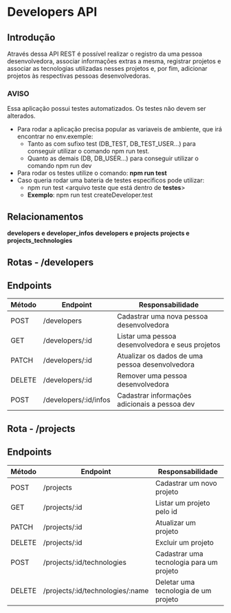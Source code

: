 # **Developers API**

## **Introdução**

Através dessa API REST é possível realizar o registro da uma pessoa desenvolvedora, associar informações extras a mesma, registrar projetos e associar as tecnologias utilizadas nesses projetos e, por fim, adicionar projetos às respectivas pessoas desenvolvedoras.

### AVISO

Essa aplicação possui testes automatizados. Os testes não devem ser alterados.

- Para rodar a aplicação precisa popular as variaveis de ambiente, que irá encontrar no env.exemple:
    - Tanto as com sufixo test (DB_TEST, DB_TEST_USER...) para conseguir utilizar o comando npm run test. 
    - Quanto as demais (DB, DB_USER...) para conseguir utilizar o comando npm run dev 
- Para rodar os testes utilize o comando: **npm run test**
- Caso queria rodar uma bateria de testes especificos pode utilizar:
  - npm run test <arquivo teste que está dentro de __testes__>
  - **Exemplo**: npm run test createDeveloper.test

## **Relacionamentos**

**developers e developer_infos**
**developers e projects**
**projects e projects_technologies**

## **Rotas - /developers**

## Endpoints

| Método | Endpoint              | Responsabilidade                                    |
| ------ | --------------------- | --------------------------------------------------- |
| POST   | /developers           | Cadastrar uma nova pessoa desenvolvedora            |
| GET    | /developers/:id       | Listar uma pessoa desenvolvedora e seus projetos    |
| PATCH  | /developers/:id       | Atualizar os dados de uma pessoa desenvolvedora     |
| DELETE | /developers/:id       | Remover uma pessoa desenvolvedora                   |
| POST   | /developers/:id/infos | Cadastrar informações adicionais a pessoa dev       |

## **Rota - /projects**

## Endpoints

| Método | Endpoint                         | Responsabilidade                         |
| ------ | -------------------------------- | ---------------------------------------- |
| POST   | /projects                        | Cadastrar um novo projeto                |
| GET    | /projects/:id                    | Listar um projeto pelo id                |
| PATCH  | /projects/:id                    | Atualizar um projeto                     |
| DELETE | /projects/:id                    | Excluir um projeto                       |
| POST   | /projects/:id/technologies       | Cadastrar uma tecnologia para um projeto |
| DELETE | /projects/:id/technologies/:name | Deletar uma tecnologia de um projeto     |

